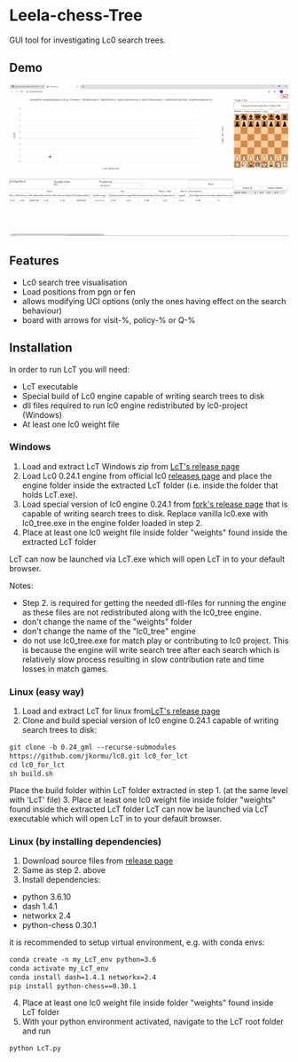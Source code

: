 # Leela-chess-Tree
GUI tool for investigating Lc0 search trees.

## Demo
![](images/LcT_demo.gif)

## Features
* Lc0 search tree visualisation
* Load positions from pgn or fen
* allows modifying UCI options (only the ones having effect on the search behaviour)
* board with arrows for visit-%, policy-% or Q-%

## Installation
In order to run LcT you will need:
* LcT executable
* Special build of Lc0 engine capable of writing search trees to disk
* dll files required to run lc0 engine redistributed by lc0-project (Windows)
* At least one lc0 weight file

### Windows
1. Load and extract LcT Windows zip from [LcT's release page](https://github.com/jkormu/Leela-chess-Tree/releases/tag/v0.1)
2. Load Lc0 0.24.1 engine from official lc0 [releases page](https://github.com/LeelaChessZero/lc0/releases) and place the engine folder inside the extracted LcT folder (i.e. inside the folder that holds LcT.exe).
3. Load special version of lc0 engine 0.24.1 from [fork's release page](https://github.com/jkormu/lc0/releases/tag/v0.24.1_gml) that is capable of writing search trees to disk. Replace vanilla lc0.exe with lc0_tree.exe in the engine folder loaded in step 2.
4. Place at least one lc0 weight file inside folder "weights" found inside the extracted LcT folder

LcT can now be launched via LcT.exe which will open LcT in to your default browser.

Notes:
* Step 2. is required for getting the needed dll-files for running the engine as these files are not redistributed along with the lc0_tree engine.
* don't change the name of the "weights" folder
* don't change the name of the "lc0_tree" engine
* do not use lc0_tree.exe for match play or contributing to lc0 project. 
This is because the engine will write search tree after each search which is relatively slow process resulting in slow contribution rate and time losses in match games.

### Linux (easy way)
1. Load and extract LcT for linux from[LcT's release page](https://github.com/jkormu/Leela-chess-Tree/releases/tag/v0.1) 
2. Clone and build special version of lc0 engine 0.24.1 capable of writing search trees to disk:
 ```
git clone -b 0.24_gml --recurse-submodules https://github.com/jkormu/lc0.git lc0_for_lct
cd lc0_for_lct
sh build.sh
```
Place the build folder within LcT folder extracted in step 1. (at the same level with 'LcT' file)
3. Place at least one lc0 weight file inside folder "weights" found inside the extracted LcT folder
LcT can now be launched via LcT executable which will open LcT in to your default browser.

### Linux (by installing dependencies)
1. Download source files from [release page](https://github.com/jkormu/Leela-chess-Tree/releases/tag/v0.1) 
2. Same as step 2. above
3. Install dependencies:
- python                    3.6.10
- dash                      1.4.1
- networkx                  2.4
- python-chess              0.30.1

it is recommended to setup virtual environment, e.g. with conda envs:
 ```
conda create -n my_LcT_env python=3.6
conda activate my_LcT_env
conda install dash=1.4.1 networkx=2.4
pip install python-chess==0.30.1
```
4. Place at least one lc0 weight file inside folder "weights" found inside LcT folder
5. With your python environment activated, navigate to the LcT root folder and run 
 ```
python LcT.py
 ```
